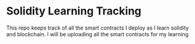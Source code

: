 # Solidity Learning Tracking

This repo keeps track of all the smart contracts I deploy as I learn solidity and blockchain. I will be uploading all the smart contracts for my learning 

